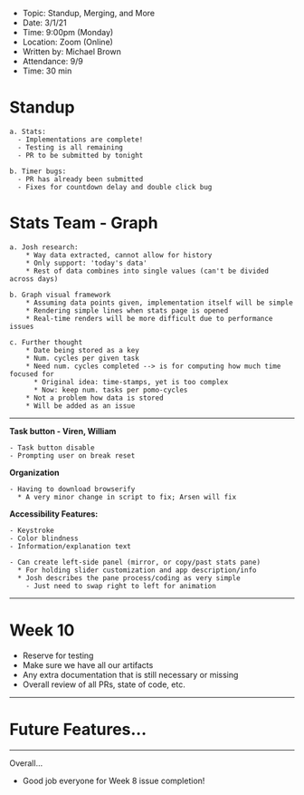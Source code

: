 - Topic: Standup, Merging, and More
- Date: 3/1/21
- Time: 9:00pm (Monday)
- Location: Zoom (Online)
- Written by: Michael Brown
- Attendance: 9/9
- Time: 30 min

# Standup
```
a. Stats:
  - Implementations are complete!
  - Testing is all remaining
  - PR to be submitted by tonight

b. Timer bugs:
  - PR has already been submitted
  - Fixes for countdown delay and double click bug
```

# Stats Team - Graph

```
a. Josh research:
    * Way data extracted, cannot allow for history
    * Only support: 'today's data'
    * Rest of data combines into single values (can't be divided across days)

b. Graph visual framework
    * Assuming data points given, implementation itself will be simple
    * Rendering simple lines when stats page is opened
    * Real-time renders will be more difficult due to performance issues

c. Further thought
    * Date being stored as a key
    * Num. cycles per given task
    * Need num. cycles completed --> is for computing how much time focused for
      * Original idea: time-stamps, yet is too complex
      * Now: keep num. tasks per pomo-cycles
    * Not a problem how data is stored
    * Will be added as an issue
```
-------

**Task button - Viren, William**
```
- Task button disable
- Prompting user on break reset
```

**Organization**
```
- Having to download browserify
  * A very minor change in script to fix; Arsen will fix
```

**Accessibility Features:**
```
- Keystroke
- Color blindness
- Information/explanation text

- Can create left-side panel (mirror, or copy/past stats pane)
  * For holding slider customization and app description/info
  * Josh describes the pane process/coding as very simple
    - Just need to swap right to left for animation
```
-------

# Week 10

- Reserve for testing
- Make sure we have all our artifacts
- Any extra documentation that is still necessary or missing
- Overall review of all PRs, state of code, etc.

-------

# Future Features...


-------

Overall...
- Good job everyone for Week 8 issue completion!
